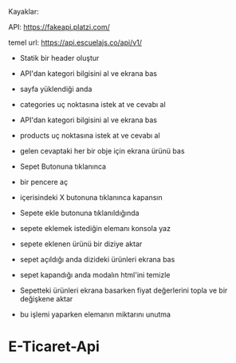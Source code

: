 Kayaklar:

API: https://fakeapi.platzi.com/

temel url: https://api.escuelajs.co/api/v1/

- Statik bir header oluştur

- API'dan kategori bilgisini al ve ekrana bas

- sayfa yüklendiği anda
- categories uç noktasına istek at ve cevabı al
- API'dan kategori bilgisini al ve ekrana bas

- products uç noktasına istek at ve cevabı al
- gelen cevaptaki her bir obje için ekrana ürünü bas
- Sepet Butonuna tıklanınca

- bir pencere aç
- içerisindeki X butonuna tıklanınca kapansın
- Sepete ekle butonuna tıklanıldığında

- sepete eklemek istediğin elemanı konsola yaz
- sepete eklenen ürünü bir diziye aktar
- sepet açıldığı anda dizideki ürünleri ekrana bas
- sepet kapandığı anda modalın html'ini temizle
- Sepetteki ürünleri ekrana basarken fiyat değerlerini topla ve bir değişkene aktar

- bu işlemi yaparken elemanın miktarını unutma


# E-Ticaret-Api
